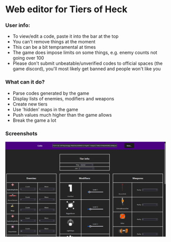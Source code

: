 # Web editor for Tiers of Heck

### User info:
- To view/edit a code, paste it into the bar at the top
- You can't remove things at the moment
- This can be a bit tempramental at times
- The game does impose limits on some things, e.g. enemy counts not going over 100
- Please don't submit unbeatable/unverified codes to official spaces (the game discord), you'll most likely get banned and people won't like you

### What can it do?
- Parse codes generated by the game
- Display lists of enemies, modifiers and weapons
- Create new tiers
- Use 'hidden' maps in the game
- Push values much higher than the game allows
- Break the game a lot

### Screenshots

![Web screenshot 1](/assets-gh/websshot1.png)
